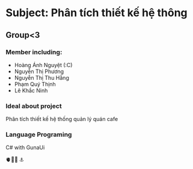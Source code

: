 <h1>Subject: Phân tích thiết kế hệ thông</h1>
<h2>Group<3</h2>
<h3>Member including:</h3>

- Hoàng Ánh Nguyệt (:C)
- Nguyễn Thị Phương
- Nguyễn Thị Thu Hằng
- Phạm Quý Thịnh
- Lê Khắc Ninh

<h3>Ideal about project</h3>
<p>Phân tích thiết kế hệ thống quản lý quán cafe</p>

<h3>Language Programing</h3>
<p>C# with GunaUi</p>

🫀🤦‍♂ ⚓
